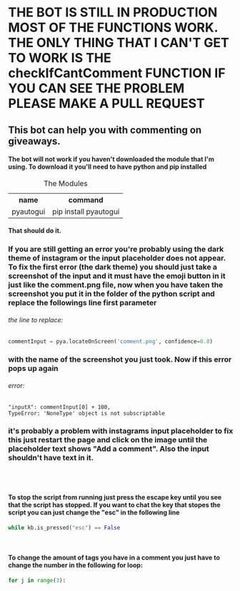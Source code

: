 # THE BOT IS STILL IN PRODUCTION MOST OF THE FUNCTIONS WORK. THE ONLY THING THAT I CAN'T GET TO WORK IS THE checkIfCantComment FUNCTION IF YOU CAN SEE THE PROBLEM PLEASE MAKE A PULL REQUEST

## This bot can help you with commenting on giveaways.

#### The bot will not work if you haven't downloaded the module that I'm using. To download it you'll need to have python and pip installed

<table>
  <caption>The Modules</caption>
  <tr>
    <th>
      name
    </th>
    <th>
      command
    </th>
  </tr>
  <tr>
    <td>pyautogui</td>
    <td>pip install pyautogui</td>
  </tr>
</table>

#### That should do it.

### If you are still getting an error you're probably using the dark theme of instagram or the input placeholder does not appear. To fix the first error (the dark theme) you should just take a screenshot of the input and it must have the emoji button in it just like the comment.png file, now when you have taken the screenshot you put it in the folder of the python script and replace the followings line first parameter

###### the line to replace:

```py
commentInput = pya.locateOnScreen('comment.png', confidence=0.8)
```

### with the name of the screenshot you just took. Now if this error pops up again

###### error:

```
"inputX": commentInput[0] + 100,
TypeError: 'NoneType' object is not subscriptable
```

### it's probably a problem with instagrams input placeholder to fix this just restart the page and click on the image until the placeholder text shows "Add a comment". Also the input shouldn't have text in it.

<br />
<br />

#### To stop the script from running just press the escape key until you see that the script has stopped. If you want to chat the key that stopes the script you can just change the "esc" in the following line

```py
while kb.is_pressed("esc") == False
```

<br />

#### To change the amount of tags you have in a comment you just have to change the number in the following for loop:

```py
for j in range(3):
```
